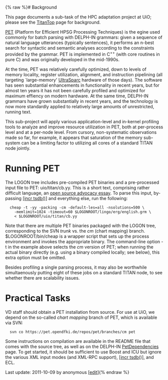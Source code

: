 {% raw %}# Background

This page documents a sub-task of the HPC adaptation project at UiO;
please see the [TitanTop](https://blog.inductorsoftware.com/docsproto/missing/TitanTop) page for background.

[PET](http://www.delph-in.net/pet) (Platform for Efficient HPSG
Processing Techniques) is the egine used commonly for batch parsing with
DELPH-IN grammars: given a sequence of natural language utterances
(typically sentences), it performs an n-best search for syntactic and
semantic analyses according to the constraints provided by the grammar.
PET is implemented in C<sup>++</sup> (with core routines in pure C) and
was originally developed in the mid-1990s.

At the time, PET was relatively carefully optimized, down to levels of
memory locality, register utilization, alignment, and instruction
pipelining (all targeting \`large-memory' [UltraSparc](/UltraSparc)
hardware of those days). The software has seen substantial enhancements
in functionality in recent years, but for almost ten years it has not
been carefully profiled and optimized for maximum effiency on modern
hardware. At the same time, DELPH-IN grammars have grown substantially
in recent years, and the technology is now more standardly applied to
relatively large amounts of unrestricted, running text.

This sub-project will apply various application-level and in-kernel
profiling tools to analyze and improve resource utilization in PET, both
at per-process level and at a per-node level. From cursory,
non-systematic observations made so far, for example, it appears that
saturation of the memory sub-system can be a limiting factor to
utilizing all cores of a standard TITAN node jointly.

# Running PET

The LOGON tree includes pre-compiled PET binaries and a pre-processed
input file to PET: uio/titan/cb.yy. This is a short text, comprising
rather difficult language, an [open source advocacy
essay](http://www.catb.org/~esr/writings/cathedral-bazaar/cathedral-bazaar/).
To parse this input, by-passing [\[incr
tsdb()\]](http://www.delph-in.net/itsdb) and everything else, run the
following:

      cheap -t -yy -packing -cm -default-les=all -nsolutions=500 \
        -memlimit=1024 -timeout=60 $LOGONROOT/lingo/erg/english.grm \
        < $LOGONROOT/uio/titan/cb.yy

Note that there are multiple PET binaries packaged with the LOGON tree,
corresponding to the SVN *trunk* vs. the *cm* (chart mapping) branch.
$LOGONROOT/bin/cheap is a wrapper script that sets up the process
environment and invokes the appropriate binary. The command-line option
-t in the example above selects the *cm* version of PET; when running
the actual binary directly (e.g. using a binary compiled locally; see
below), this extra option must be omitted.

Besides profiling a single parsing process, it may also be worthwhile
simultaenously putting eight of these jobs on a standard TITAN node, to
see whether there are scalability issues.

# Practical Tasks

VD staff should obtain a PET installation from source. For use at UiO,
we depend on the so-called *chart mapping* branch of PET, which is
available via SVN:

      svn co https://pet.opendfki.de/repos/pet/branches/cm pet

Some instructions on compilation are available in the README file that
comes with the source tree, as well as on the DELPH-IN
[PetDependencies](https://blog.inductorsoftware.com/docsproto/garage/PetDependencies) page. To get started, it should be
sufficient to use Boost and ICU but ignore the various XML input modes
(and XML-RPC support), [\[incr tsdb()\]](http://www.delph-in.net/itsdb),
and ECL.

Last update: 2011-10-09 by anonymous [[edit](https://github.com/delph-in/docs/wiki/TitanPet/_edit)]{% endraw %}